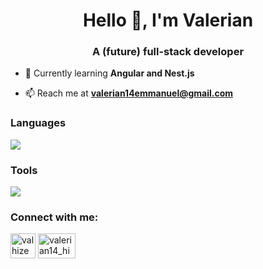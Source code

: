 <h1 align="center">Hello 👋, I'm Valerian</h1>
<h3 align="center">A (future) full-stack developer</h3>

- 🌱 Currently learning **Angular and Nest.js**

- 📫 Reach me at **valerian14emmanuel@gmail.com**

<h3 align="left">Languages</h3>
<img src="https://go-skill-icons.vercel.app/api/icons?i=js,ts,python,java,html,css">
<p align="left"> </p>

<h3 align="left">Tools</h3>
<img src="https://go-skill-icons.vercel.app/api/icons?i=express,nestjs,nodejs,react,tailwind,nextjs,postgresql,mongodb">
<p align="left"> </p>

<h3 align="left">Connect with me:</h3>
<p align="left">
<a href="https://linkedin.com/in/valhize" target="blank"><img align="center" src="https://raw.githubusercontent.com/rahuldkjain/github-profile-readme-generator/master/src/images/icons/Social/linked-in-alt.svg" alt="valhize" height="40" width="40" /></a>
<a href="https://instagram.com/valerian14_hize" target="blank"><img align="center" src="https://raw.githubusercontent.com/rahuldkjain/github-profile-readme-generator/master/src/images/icons/Social/instagram.svg" alt="valerian14_hize" height="40" width="60" /></a>
</p>
